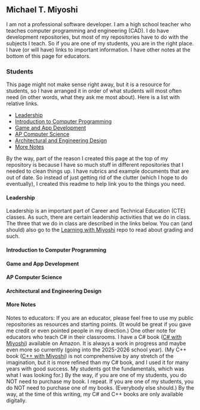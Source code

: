 ## Michael T. Miyoshi

I am not a professional software developer.  I am a high school teacher who teaches computer programming and engineering (CAD).  I do have development repositories, but most of my repositories have to do with the subjects I teach.  So if you are one of my students, you are in the right place.  I have (or will have) links to important information.  I have other notes at the bottom of this page for educators.

### Students

This page might not make sense right away, but it is a resource for students, so I have arranged it in order of what students will most often need (in other words, what they ask me most about).  Here is a list with relative links.

* [Leadership](#leadership)
* [Introduction to Computer Programming](#introduction-to-computer-programming)
* [Game and App Development](#game-and-app-development)
* [AP Computer Science](#ap-computer-science)
* [Architectural and Engineering Design](#architectural-and-engineering-design)
* [More Notes](#more-notes)

By the way, part of the reason I created this page at the top of my repository is because I have so much stuff in different repositories that I needed to clean things up.  I have rubrics and example documents that are out of date.  So instead of just getting rid of the clutter (which I hope to do eventually), I created this readme to help link you to the things you need.

#### Leadership

Leadership is an important part of Career and Technical Education (CTE) classes.  As such, there are certain leadership activities that we do in class.  The three that we do in class are described in the links below.  You can (and should) also go to the [Learning with Miyoshi](https://github.com/MichaelTMiyoshi/LearningWithMiyoshi) repo to read about grading and such.



#### Introduction to Computer Programming

#### Game and App Development

#### AP Computer Science

#### Architectural and Engineering Design

#### More Notes

Notes to educators:  If you are an educator, please feel free to use my public repositories as resources and starting points.  (It would be great if you gave me credit or even pointed people in my direction.)  One other note for educators who teach C# in their classrooms.  I have a C# book ([C# with Miyoshi](https://amzn.to/45QCtdA)) available on Amazon.  It is always a work in progress and maybe even more so currently (going into the 2025-2026 school year).  (My C++ book ([C++ with Miyoshi](https://amzn.to/4kdUVQJ)) is not comprehensive by any stretch of the imagination, but it is more refined than my C# book, and I used it for many years with good success.  My students got the fundamentals, which was what I was looking for.)  By the way, if you are one of my students, you do NOT need to purchase my book.  I repeat.  If you are one of my students, you do NOT need to purchase one of my books.  (Everybody else should.)  By the way, at the time of this writing, my C# and C++ books are only available digitally.




<!--
**MichaelTMiyoshi/MichaelTMiyoshi** is a ✨ _special_ ✨ repository because its `README.md` (this file) appears on your GitHub profile.

Here are some ideas to get you started:

- 🔭 I’m currently working on ...
- 🌱 I’m currently learning ...
- 👯 I’m looking to collaborate on ...
- 🤔 I’m looking for help with ...
- 💬 Ask me about ...
- 📫 How to reach me: ...
- 😄 Pronouns: ...
- ⚡ Fun fact: ...
-->
